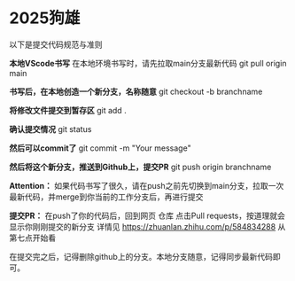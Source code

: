 # 2025狗雄
以下是提交代码规范与准则

**本地VScode书写**
在本地环境书写时，请先拉取main分支最新代码
git pull origin main

**书写后，在本地创造一个新分支，名称随意**
git checkout -b branchname

**将修改文件提交到暂存区**
git add .

**确认提交情况**
git status

**然后可以commit了**
git commit -m "Your message"

**然后将这个新分支，推送到Github上，提交PR**
git push origin branchname

**Attention：**
如果代码书写了很久，请在push之前先切换到main分支，拉取一次最新代码，并merge到你当前的工作分支后，再进行提交

**提交PR：**
在push了你的代码后，回到网页 仓库 点击Pull requests，按道理就会显示你刚刚提交的新分支 详情见 https://zhuanlan.zhihu.com/p/584834288 从第七点开始看

在提交完之后，记得删除github上的分支。本地分支随意，记得同步最新代码即可。
